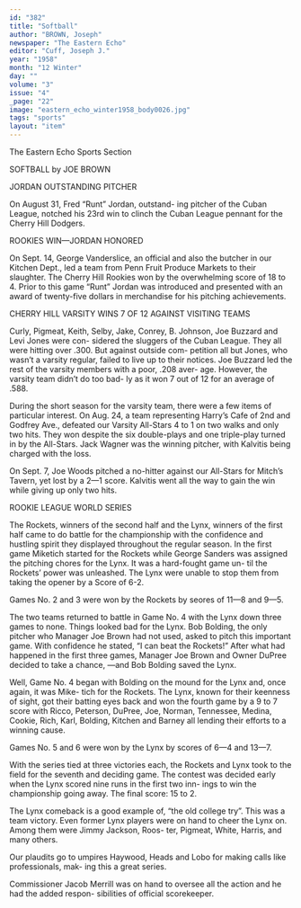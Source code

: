 ```yaml
---
id: "382"
title: "Softball"
author: "BROWN, Joseph"
newspaper: "The Eastern Echo"
editor: "Cuff, Joseph J."
year: "1958"
month: "12 Winter"
day: ""
volume: "3"
issue: "4"
_page: "22"
image: "eastern_echo_winter1958_body0026.jpg"
tags: "sports"
layout: "item"
---
```

The Eastern Echo Sports Section

SOFTBALL
by JOE BROWN

JORDAN OUTSTANDING PITCHER

On August 31, Fred “Runt” Jordan, outstand-
ing pitcher of the Cuban League, notched his 23rd
win to clinch the Cuban League pennant for the
Cherry Hill Dodgers.

ROOKIES WIN—JORDAN HONORED

On Sept. 14, George Vanderslice, an official and
also the butcher in our Kitchen Dept., led a team
from Penn Fruit Produce Markets to their slaughter.
The Cherry Hill Rookies won by the overwhelming
score of 18 to 4. Prior to this game “Runt” Jordan
was introduced and presented with an award of
twenty-five dollars in merchandise for his pitching
achievements.

CHERRY HILL VARSITY WINS 7 OF 12
AGAINST VISITING TEAMS

Curly, Pigmeat, Keith, Selby, Jake, Conrey,
B. Johnson, Joe Buzzard and Levi Jones were con-
sidered the sluggers of the Cuban League. They
all were hitting over .300. But against outside com-
petition all but Jones, who wasn’t a varsity regular,
failed to live up to their notices. Joe Buzzard led the
rest of the varsity members with a poor, .208 aver-
age. However, the varsity team didn’t do too bad-
ly as it won 7 out of 12 for an average of .588.

During the short season for the varsity team,
there were a few items of particular interest. On
Aug. 24, a team representing Harry’s Cafe of 2nd and
Godfrey Ave., defeated our Varsity All-Stars 4 to
1 on two walks and only two hits. They won despite
the six double-plays and one triple-play turned in
by the All-Stars. Jack Wagner was the winning
pitcher, with Kalvitis being charged with the loss.

On Sept. 7, Joe Woods pitched a no-hitter
against our All-Stars for Mitch’s Tavern, yet lost by
a 2—1 score. Kalvitis went all the way to gain the
win while giving up only two hits.

ROOKIE LEAGUE WORLD SERIES

The Rockets, winners of the second half and the
Lynx, winners of the first half came to do battle for
the championship with the confidence and hustling
spirit they displayed throughout the regular season.
In the first game Miketich started for the Rockets
while George Sanders was assigned the pitching
chores for the Lynx. It was a hard-fought game un-
til the Rockets’ power was unleashed. The Lynx
were unable to stop them from taking the opener
by a Score of 6-2.

Games No. 2 and 3 were won by the Rockets by
seores of 11—8 and 9—5.

The two teams returned to battle in Game No. 4
with the Lynx down three games to none. Things
looked bad for the Lynx. Bob Bolding, the only
pitcher who Manager Joe Brown had not used, asked
to pitch this important game. With confidence he
stated, “I can beat the Rockets!” After what had
happened in the first three games, Manager Joe
Brown and Owner DuPree decided to take a chance,
—and Bob Bolding saved the Lynx.

Well, Game No. 4 began with Bolding on the
mound for the Lynx and, once again, it was Mike-
tich for the Rockets. The Lynx, known for their
keenness of sight, got their batting eyes back and
won the fourth game by a 9 to 7 score with Ricco,
Peterson, DuPree, Joe, Norman, Tennessee, Medina,
Cookie, Rich, Karl, Bolding, Kitchen and Barney all
lending their efforts to a winning cause.

Games No. 5 and 6 were won by the Lynx by
scores of 6—4 and 13—7.

With the series tied at three victories each, the
Rockets and Lynx took to the field for the seventh
and deciding game. The contest was decided early
when the Lynx scored nine runs in the first two inn-
ings to win the championship going away. The
final score: 15 to 2.

The Lynx comeback is a good example of, “the
old college try”. This was a team victory. Even
former Lynx players were on hand to cheer the
Lynx on. Among them were Jimmy Jackson, Roos-
ter, Pigmeat, White, Harris, and many others.

Our plaudits go to umpires Haywood, Heads
and Lobo for making calls like professionals, mak-
ing this a great series.

Commissioner Jacob Merrill was on hand to
oversee all the action and he had the added respon-
sibilities of official scorekeeper.

